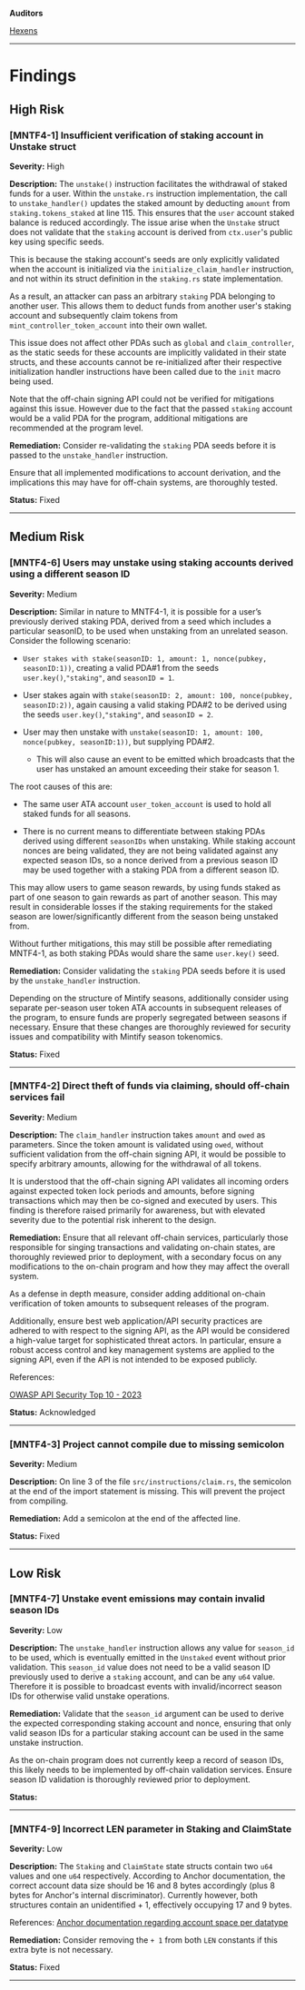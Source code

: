 **Auditors**

[Hexens](https://hexens.io/)

---

# Findings
## High Risk

### [MNTF4-1] Insufficient verification of staking account in Unstake struct

**Severity:** High

**Description:** The `unstake()` instruction facilitates the withdrawal of staked funds for a user. Within the `unstake.rs` instruction implementation, the call to `unstake_handler()` updates the staked amount by deducting `amount` from `staking.tokens_staked` at line 115. This ensures that the `user` account staked balance is reduced accordingly.  The issue arise when the `Unstake` struct does not validate that the `staking` account is derived from `ctx.user`'s public key using specific seeds. 

This is because the staking account's seeds are only explicitly validated when the account is initialized via the `initialize_claim_handler` instruction, and not within its struct definition in the `staking.rs` state implementation.

As a result, an attacker can pass an arbitrary `staking` PDA belonging to another user. This allows them to deduct funds from another user's staking account and subsequently claim tokens from `mint_controller_token_account` into their own wallet. 

This issue does not affect other PDAs such as `global` and `claim_controller`, as the static seeds for these accounts are implicitly validated in their state structs, and these accounts cannot be re-initialized after their respective initialization handler instructions have been called due to the `init` macro being used.

Note that the off-chain signing API could not be verified for mitigations against this issue. However due to the fact that the passed `staking` account would be a valid PDA for the program, additional mitigations are recommended at the program level.


**Remediation:**  Consider re-validating the `staking` PDA seeds before it is passed to the `unstake_handler` instruction.

Ensure that all implemented modifications to account derivation, and the implications this may have for off-chain systems, are thoroughly tested. 

**Status:**  Fixed


- - -
## Medium Risk

### [MNTF4-6] Users may unstake using staking accounts derived using a different season ID

**Severity:** Medium

**Description:** Similar in nature to MNTF4-1, it is possible for a user’s previously derived staking PDA, derived from a seed which includes a particular seasonID, to be used when unstaking from an unrelated season. Consider the following scenario:

- `User stakes with stake(seasonID: 1, amount: 1, nonce(pubkey, seasonID:1))`, creating a valid PDA#1 from the seeds `user.key()`,`"staking"`, and `seasonID = 1`.

- User stakes again with `stake(seasonID: 2, amount: 100, nonce(pubkey, seasonID:2))`, again causing a valid staking PDA#2 to be derived using the seeds `user.key()`,`"staking"`, and `seasonID = 2`.

- User may then unstake with `unstake(seasonID: 1, amount: 100, nonce(pubkey, seasonID:1))`, but supplying PDA#2. 

    - This will also cause an event to be emitted which broadcasts that the user has unstaked an amount exceeding their stake for season 1.

The root causes of this are:

- The same user ATA account `user_token_account` is used to hold all staked funds for all seasons.

- There is no current means to differentiate between staking PDAs derived using different `seasonIDs` when unstaking. While staking account nonces are being validated, they are not being validated against any expected season IDs, so a nonce derived from a previous season ID may be used together with a staking PDA from a different season ID.

This may allow users to game season rewards, by using funds staked as part of one season to gain rewards as part of another season. This may result in considerable losses if the staking requirements for the staked season are lower/significantly different from the season being unstaked from.

Without further mitigations, this may still be possible after remediating MNTF4-1, as both staking PDAs would share the same `user.key()` seed. 

**Remediation:**  Consider validating the `staking` PDA seeds before it is used by the `unstake_handler` instruction.

Depending on the structure of Mintify seasons, additionally consider using separate per-season user token ATA accounts in subsequent releases of the program, to ensure funds are properly segregated between seasons if necessary. Ensure that these changes are thoroughly reviewed for security issues and compatibility with Mintify season tokenomics. 

**Status:**  Fixed

- - -

### [MNTF4-2] Direct theft of funds via claiming, should off-chain services fail

**Severity:** Medium

**Description:** The `claim_handler` instruction takes `amount` and `owed` as parameters. Since the token amount is validated using `owed`, without sufficient validation from the off-chain signing API, it would be possible to specify arbitrary amounts, allowing for the withdrawal of all tokens.

It is understood that the off-chain signing API validates all incoming orders against expected token lock periods and amounts, before signing transactions which may then be co-signed and executed by users. This finding is therefore raised primarily for awareness, but with elevated severity due to the potential risk inherent to the design.

**Remediation:**  Ensure that all relevant off-chain services, particularly those responsible for singing transactions and validating on-chain states, are thoroughly reviewed prior to deployment, with a secondary focus on any modifications to the on-chain program and how they may affect the overall system.

As a defense in depth measure, consider adding additional on-chain verification of token amounts to subsequent releases of the program. 

Additionally, ensure best web application/API security practices are adhered to with respect to the signing API, as the API would be considered a high-value target for sophisticated threat actors. In particular, ensure a robust access control and key management systems are applied to the signing API, even if the API is not intended to be exposed publicly. 

References:

[OWASP API Security Top 10 - 2023](https://owasp.org/API-Security/editions/2023/en/0x11-t10/)

**Status:**  Acknowledged


- - -

### [MNTF4-3] Project cannot compile due to missing semicolon

**Severity:** Medium

**Description:** On line 3 of the file `src/instructions/claim.rs`, the semicolon at the end of the import statement is missing. This will prevent the project from compiling.

**Remediation:**  Add a semicolon at the end of the affected line.

**Status:**  Fixed


- - -
## Low Risk

### [MNTF4-7] Unstake event emissions may contain invalid season IDs

**Severity:** Low

**Description:** The `unstake_handler` instruction allows any value for `season_id` to be used, which is eventually emitted in the `Unstaked` event without prior validation. This `season_id` value does not need to be a valid season ID previously used to derive a `staking` account, and can be any `u64` value. Therefore it is possible to broadcast events with invalid/incorrect season IDs for otherwise valid unstake operations. 

**Remediation:**  Validate that the `season_id` argument can be used to derive the expected corresponding staking account and nonce, ensuring that only valid season IDs for a particular staking account can be used in the same unstake instruction. 

As the on-chain program does not currently keep a record of season IDs, this likely needs to be implemented by off-chain validation services. Ensure season ID validation is thoroughly reviewed prior to deployment.

**Status:** 

- - -

### [MNTF4-9] Incorrect LEN parameter in Staking and ClaimState

**Severity:** Low

**Description:** The `Staking` and `ClaimState` state structs contain two `u64` values and one `u64` respectively. According to Anchor documentation, the correct account data size should be 16 and 8 bytes accordingly (plus 8 bytes for Anchor's internal discriminator). Currently however, both structures contain an unidentified  + 1, effectively occupying 17 and 9 bytes.

References:
[Anchor documentation regarding account space per datatype](https://www.anchor-lang.com/docs/references/space#type-chart)

**Remediation:**  Consider removing the `+ 1` from both `LEN` constants if this extra byte is not necessary.

**Status:** Fixed


- - -

